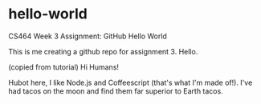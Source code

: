 # hello-world
CS464 Week 3 Assignment: GitHub Hello World

This is me creating a github repo for assignment 3. Hello.

(copied from tutorial)
Hi Humans!

Hubot here, I like Node.js and Coffeescript (that's what I'm made of!).
I've had tacos on the moon and find them far superior to Earth tacos.
